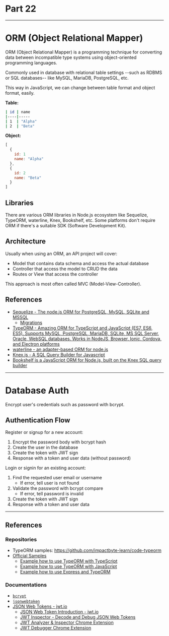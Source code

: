 # Part 22

---

# ORM (Object Relational Mapper)

ORM (Object Relational Mapper) is a programming technique for converting data between incompatible type systems using object-oriented programming languages.

Commonly used in database with relational table settings --such as RDBMS or SQL databases-- like MySQL, MariaDB, PostgreSQL, etc.

This way in JavaScript, we can change between table format and object format, easily.

**Table:**

```sh
| id | name
|----|-----
| 1  | "Alpha"
| 2  | "Beta"
```

**Object:**

```js
[
  {
    id: 1
    name: "Alpha"
  },
  {
    id: 2
    name: "Beta"
  }
]
```

## Libraries

There are various ORM libraries in Node.js ecosystem like Sequelize, TypeORM, waterline, Knex, Bookshelf, etc. Some platforms don't require ORM if there's a suitable SDK (Software Development Kit).

## Architecture

Usually when using an ORM, an API project will cover:

* Model that contains data schema and access the actual database
* Controller that access the model to CRUD the data
* Routes or View that access the controller

This approach is most often called MVC (Model-View-Controller).

## References

* [Sequelize - The node.js ORM for PostgreSQL, MySQL, SQLite and MSSQL](http://docs.sequelizejs.com)
  * [Migrations](http://docs.sequelizejs.com/manual/tutorial/migrations.html)
* [TypeORM - Amazing ORM for TypeScript and JavaScript (ES7, ES6, ES5). Supports MySQL, PostgreSQL, MariaDB, SQLite, MS SQL Server, Oracle, WebSQL databases. Works in NodeJS, Browser, Ionic, Cordova, and Electron platforms](http://typeorm.io)
* [waterline - an adapter-based ORM for node.js](http://waterlinejs.org)
* [Knex.js - A SQL Query Builder for Javascript](http://knexjs.org)
* [Bookshelf is a JavaScript ORM for Node.js, built on the Knex SQL query builder](http://bookshelfjs.org)

---

# Database Auth

Encrypt user's credentials such as password with bcrypt.

## Authentication Flow

Register or signup for a new account:

1.  Encrypt the password body with bcrypt hash
2.  Create the user in the database
3.  Create the token with JWT sign
4.  Response with a token and user data (without password)

Login or signin for an existing account:

1.  Find the requested user email or username
    * If error, tell user is not found
2.  Validate the password with bcrypt compare
    * If error, tell password is invalid
3.  Create the token with JWT sign
4.  Response with a token and user data

---

## References

### Repositories

* TypeORM samples: https://github.com/impactbyte-learn/code-typeorm
* [Official Samples](http://typeorm.io/#/undefined/samples)
  * [Example how to use TypeORM with TypeScript](https://github.com/typeorm/typescript-example)
  * [Example how to use TypeORM with JavaScript](https://github.com/typeorm/javascript-example)
  * [Example how to use Express and TypeORM](https://github.com/typeorm/typescript-express-example)

### Documentations

* [`bcrypt`](https://npm.im/bcrypt)
* [`jsonwebtoken`](https://npm.im/jsonwebtoken)
* [JSON Web Tokens - jwt.io](https://jwt.io)
  * [JSON Web Token Introduction - jwt.io](https://jwt.io/introduction)
  * [JWT Inspector - Decode and Debug JSON Web Tokens](https://jwtinspector.io)
  * [JWT Analyzer & Inspector Chrome Extension](https://chrome.google.com/webstore/detail/jwt-analyzer-inspector/henclmbnehmcpbjgipaajbggekefngob?hl=en)
  * [JWT Debugger Chrome Extension](https://chrome.google.com/webstore/detail/jwt-debugger/ppmmlchacdbknfphdeafcbmklcghghmd?hl=en)
